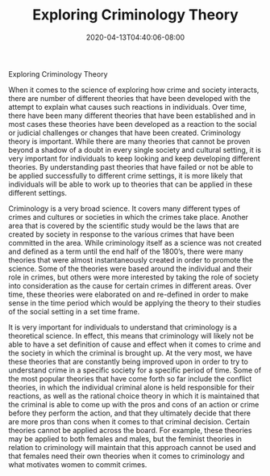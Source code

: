 ﻿---
title: "Exploring Criminology Theory"
date: 2020-04-13T04:40:06-08:00
description: "criminology Tips for Web Success"
featured_image: "/images/criminology.jpg"
tags: ["criminology"]
---

Exploring Criminology Theory

When it comes to the science of exploring how crime and society interacts, there are number of different theories that have been developed with the attempt to explain what causes such reactions in individuals.  Over time, there have been many different theories that have been established and in most cases these theories have been developed as a reaction to the social or judicial challenges or changes that have been created.  Criminology theory is important.  While there are many theories that cannot be proven beyond a shadow of a doubt in every single society and cultural setting, it is very important for individuals to keep looking and keep developing different theories.  By understanding past theories that have failed or not be able to be applied successfully to different crime settings, it is more likely that individuals will be able to work up to theories that can be applied in these different settings.

Criminology is a very broad science.  It covers many different types of crimes and cultures or societies in which the crimes take place.  Another area that is covered by the scientific study would be the laws that are created by society in response to the various crimes that have been committed in the area.  While criminology itself as a science was not created and defined as a term until the end half of the 1800’s, there were many theories that were almost instantaneously created in order to promote the science.  Some of the theories were based around the individual and their role in crimes, but others were more interested by taking the role of society into consideration as the cause for certain crimes in different areas.  Over time, these theories were elaborated on and re-defined in order to make sense in the time period which would be applying the theory to their studies of the social setting in a set time frame.

It is very important for individuals to understand that criminology is a theoretical science.  In effect, this means that criminology will likely not be able to have a set definition of cause and effect when it comes to crime and the society in which the criminal is brought up.  At the very most, we have these theories that are constantly being improved upon in order to try to understand crime in a specific society for a specific period of time.  Some of the most popular theories that have come forth so far include the conflict theories, in which the individual criminal alone is held responsible for their reactions, as well as the rational choice theory in which it is maintained that the criminal is able to come up with the pros and cons of an action or crime before they perform the action, and that they ultimately decide that there are more pros than cons when it comes to that criminal decision.  Certain theories cannot be applied across the board.  For example, these theories may be applied to both females and males, but the feminist theories in relation to criminology will maintain that this approach cannot be used and that females need their own theories when it comes to criminology and what motivates women to commit crimes.

